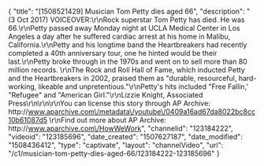 {
    "title": "[1508521429] Musician Tom Petty dies aged 66",
    "description": "(3 Oct 2017) VOICEOVER:\r\nRock superstar Tom Petty has died.  He was 66.\r\nPetty passed away Monday night at UCLA Medical Center in Los Angeles a day after he suffered cardiac arrest at his home in Malibu, California.\r\nPetty and his longtime band the Heartbreakers had recently completed a 40th anniversary tour, one he hinted would be their last.\r\nPetty broke through in the 1970s and went on to sell more than 80 million records. \r\nThe Rock and Roll Hall of Fame, which inducted Petty and the Heartbreakers in 2002, praised them as \"durable, resourceful, hard-working, likeable and unpretentious.\"\r\nPetty's hits included \"Free Fallin,' \"Refugee\" and \"American Girl.\"\r\nLizzie Knight, Associated Press\r\n\r\n\r\nYou can license this story through AP Archive: http:\/\/www.aparchive.com\/metadata\/youtube\/0409a16ad67da8022bc8cc10b61087d5 \r\nFind out more about AP Archive: http:\/\/www.aparchive.com\/HowWeWork",
    "channelid": "123184222",
    "videoid": "123185696",
    "date_created": "1507627187",
    "date_modified": "1508436412",
    "type": "captivate",
    "layout": "channelVideo",
    "url": "\/c1\/musician-tom-petty-dies-aged-66\/123184222-123185696"
}